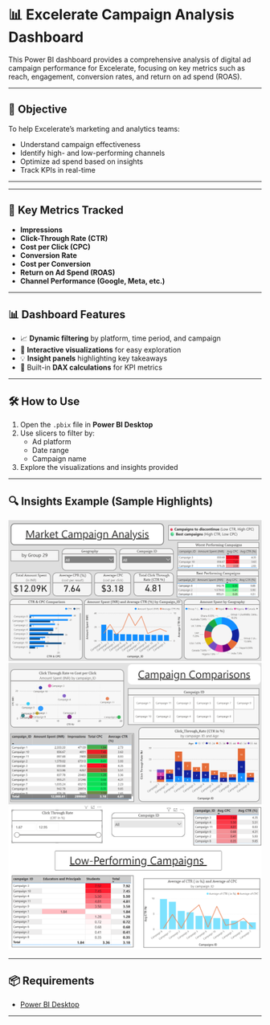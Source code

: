# 📊 Excelerate Campaign Analysis Dashboard

This Power BI dashboard provides a comprehensive analysis of digital ad campaign performance for Excelerate, focusing on key metrics such as reach, engagement, conversion rates, and return on ad spend (ROAS).

---

## 🎯 Objective

To help Excelerate’s marketing and analytics teams:
- Understand campaign effectiveness
- Identify high- and low-performing channels
- Optimize ad spend based on insights
- Track KPIs in real-time

---


---

## 📌 Key Metrics Tracked

- **Impressions**
- **Click-Through Rate (CTR)**
- **Cost per Click (CPC)**
- **Conversion Rate**
- **Cost per Conversion**
- **Return on Ad Spend (ROAS)**
- **Channel Performance (Google, Meta, etc.)**

---

## 📊 Dashboard Features

- 📈 **Dynamic filtering** by platform, time period, and campaign
- 🧭 **Interactive visualizations** for easy exploration
- 💡 **Insight panels** highlighting key takeaways
- 🧮 Built-in **DAX calculations** for KPI metrics

---

## 🛠 How to Use

1. Open the `.pbix` file in **Power BI Desktop**
2. Use slicers to filter by:
   - Ad platform 
   - Date range
   - Campaign name
3. Explore the visualizations and insights provided

---

## 🔍 Insights Example (Sample Highlights)
![1](output/1.png)
![2](output/2.png)
![3](output/3.png)


---

## 📦 Requirements

- [Power BI Desktop](https://powerbi.microsoft.com/desktop/)

---


